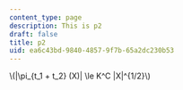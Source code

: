 ```yaml
---
content_type: page
description: This is p2
draft: false
title: p2
uid: ea6c43bd-9840-4857-9f7b-65a2dc230b53
---
```

\\(|\pi_{t_1 + t_2} (X)| \le K^C |X|^{1/2}\\)